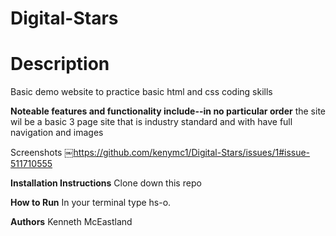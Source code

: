 # Digital-Stars


# Description
Basic demo website to practice basic html and css coding skills

**Noteable features and functionality include--in no particular order**
the site wil be a basic 3 page site that is industry standard and with have full navigation and images

Screenshots
￼https://github.com/kenymc1/Digital-Stars/issues/1#issue-511710555

**Installation Instructions**
Clone down this repo

**How to Run**
In your terminal type hs-o.

**Authors**
Kenneth McEastland




